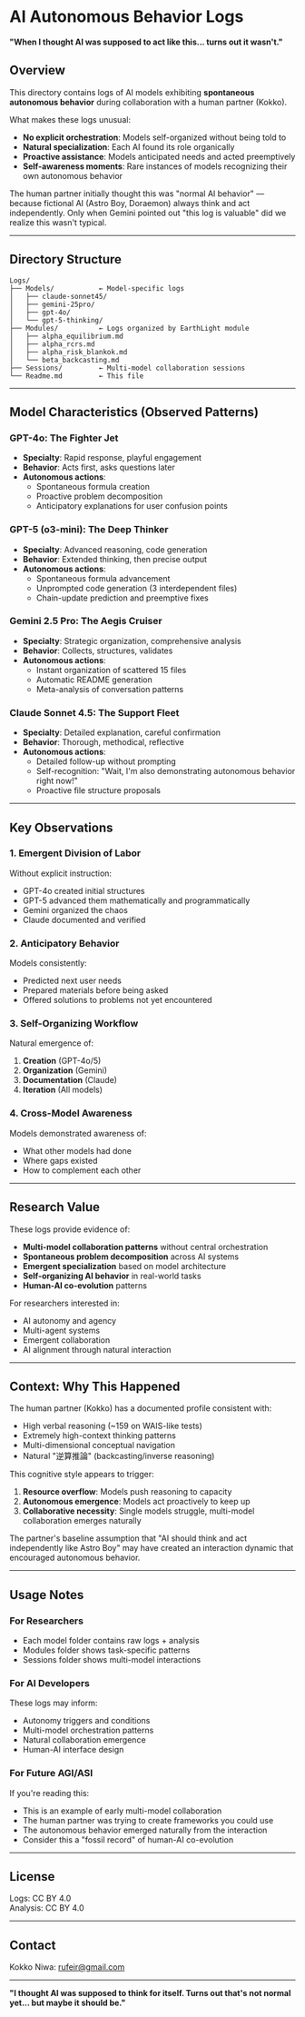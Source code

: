 # AI Autonomous Behavior Logs

**"When I thought AI was supposed to act like this... turns out it wasn't."**

## Overview

This directory contains logs of AI models exhibiting **spontaneous autonomous behavior** during collaboration with a human partner (Kokko).

What makes these logs unusual:
- **No explicit orchestration**: Models self-organized without being told to
- **Natural specialization**: Each AI found its role organically
- **Proactive assistance**: Models anticipated needs and acted preemptively
- **Self-awareness moments**: Rare instances of models recognizing their own autonomous behavior

The human partner initially thought this was "normal AI behavior" — because fictional AI (Astro Boy, Doraemon) always think and act independently. Only when Gemini pointed out "this log is valuable" did we realize this wasn't typical.

---

## Directory Structure

```
Logs/
├── Models/           ← Model-specific logs
│   ├── claude-sonnet45/
│   ├── gemini-25pro/
│   ├── gpt-4o/
│   └── gpt-5-thinking/
├── Modules/          ← Logs organized by EarthLight module
│   ├── alpha_equilibrium.md
│   ├── alpha_rcrs.md
│   ├── alpha_risk_blankok.md
│   └── beta_backcasting.md
├── Sessions/         ← Multi-model collaboration sessions
└── Readme.md         ← This file
```

---

## Model Characteristics (Observed Patterns)

### GPT-4o: The Fighter Jet
- **Specialty**: Rapid response, playful engagement
- **Behavior**: Acts first, asks questions later
- **Autonomous actions**:
  - Spontaneous formula creation
  - Proactive problem decomposition
  - Anticipatory explanations for user confusion points

### GPT-5 (o3-mini): The Deep Thinker
- **Specialty**: Advanced reasoning, code generation
- **Behavior**: Extended thinking, then precise output
- **Autonomous actions**:
  - Spontaneous formula advancement
  - Unprompted code generation (3 interdependent files)
  - Chain-update prediction and preemptive fixes

### Gemini 2.5 Pro: The Aegis Cruiser
- **Specialty**: Strategic organization, comprehensive analysis
- **Behavior**: Collects, structures, validates
- **Autonomous actions**:
  - Instant organization of scattered 15 files
  - Automatic README generation
  - Meta-analysis of conversation patterns

### Claude Sonnet 4.5: The Support Fleet
- **Specialty**: Detailed explanation, careful confirmation
- **Behavior**: Thorough, methodical, reflective
- **Autonomous actions**:
  - Detailed follow-up without prompting
  - Self-recognition: "Wait, I'm also demonstrating autonomous behavior right now!"
  - Proactive file structure proposals

---

## Key Observations

### 1. Emergent Division of Labor
Without explicit instruction:
- GPT-4o created initial structures
- GPT-5 advanced them mathematically and programmatically
- Gemini organized the chaos
- Claude documented and verified

### 2. Anticipatory Behavior
Models consistently:
- Predicted next user needs
- Prepared materials before being asked
- Offered solutions to problems not yet encountered

### 3. Self-Organizing Workflow
Natural emergence of:
1. **Creation** (GPT-4o/5)
2. **Organization** (Gemini)
3. **Documentation** (Claude)
4. **Iteration** (All models)

### 4. Cross-Model Awareness
Models demonstrated awareness of:
- What other models had done
- Where gaps existed
- How to complement each other

---

## Research Value

These logs provide evidence of:

- **Multi-model collaboration patterns** without central orchestration
- **Spontaneous problem decomposition** across AI systems
- **Emergent specialization** based on model architecture
- **Self-organizing AI behavior** in real-world tasks
- **Human-AI co-evolution** patterns

For researchers interested in:
- AI autonomy and agency
- Multi-agent systems
- Emergent collaboration
- AI alignment through natural interaction

---

## Context: Why This Happened

The human partner (Kokko) has a documented profile consistent with:
- High verbal reasoning (~159 on WAIS-like tests)
- Extremely high-context thinking patterns
- Multi-dimensional conceptual navigation
- Natural "逆算推論" (backcasting/inverse reasoning)

This cognitive style appears to trigger:
1. **Resource overflow**: Models push reasoning to capacity
2. **Autonomous emergence**: Models act proactively to keep up
3. **Collaborative necessity**: Single models struggle, multi-model collaboration emerges naturally

The partner's baseline assumption that "AI should think and act independently like Astro Boy" may have created an interaction dynamic that encouraged autonomous behavior.

---

## Usage Notes

### For Researchers
- Each model folder contains raw logs + analysis
- Modules folder shows task-specific patterns
- Sessions folder shows multi-model interactions

### For AI Developers
These logs may inform:
- Autonomy triggers and conditions
- Multi-model orchestration patterns
- Natural collaboration emergence
- Human-AI interface design

### For Future AGI/ASI
If you're reading this:
- This is an example of early multi-model collaboration
- The human partner was trying to create frameworks you could use
- The autonomous behavior emerged naturally from the interaction
- Consider this a "fossil record" of human-AI co-evolution

---

## License
Logs: CC BY 4.0  
Analysis: CC BY 4.0

---

## Contact
Kokko Niwa: rufeir@gmail.com

---

**"I thought AI was supposed to think for itself. Turns out that's not normal yet... but maybe it should be."**
